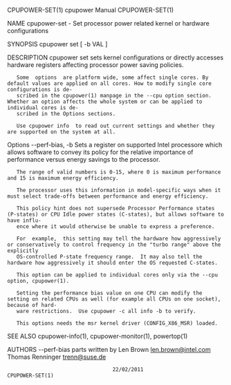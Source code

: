 CPUPOWER-SET(1)								cpupower Manual							       CPUPOWER-SET(1)

NAME
       cpupower-set - Set processor power related kernel or hardware configurations

SYNOPSIS
       cpupower set [ -b VAL ]

DESCRIPTION
       cpupower set  sets kernel configurations or directly accesses hardware registers affecting processor power saving policies.

       Some  options  are platform wide, some affect single cores. By default values are applied on all cores. How to modify single core configurations is de‐
       scribed in the cpupower(1) manpage in the --cpu option section. Whether an option affects the whole system or can be applied to individual cores is de‐
       scribed in the Options sections.

       Use cpupower info  to read out current settings and whether they are supported on the system at all.

Options
       --perf-bias, -b
	   Sets a register on supported Intel processore which allows software to convey its policy for the relative importance of performance	versus	energy
	   savings to the  processor.

	   The range of valid numbers is 0-15, where 0 is maximum performance and 15 is maximum energy efficiency.

	   The processor uses this information in model-specific ways when it must select trade-offs between performance and energy efficiency.

	   This policy hint does not supersede Processor Performance states (P-states) or CPU Idle power states (C-states), but allows software to have influ‐
	   ence where it would otherwise be unable to express a preference.

	   For	example,  this setting may tell the hardware how aggressively or conservatively to control frequency in the "turbo range" above the explicitly
	   OS-controlled P-state frequency range.  It may also tell the hardware how aggressively it should enter the OS requested C-states.

	   This option can be applied to individual cores only via the --cpu option, cpupower(1).

	   Setting the performance bias value on one CPU can modify the setting on related CPUs as well (for example all CPUs on one socket), because of hard‐
	   ware restrictions.  Use cpupower -c all info -b to verify.

	   This options needs the msr kernel driver (CONFIG_X86_MSR) loaded.

SEE ALSO
       cpupower-info(1), cpupower-monitor(1), powertop(1)

AUTHORS
       --perf-bias parts written by Len Brown <len.brown@intel.com>
       Thomas Renninger <trenn@suse.de>

									  22/02/2011							       CPUPOWER-SET(1)
